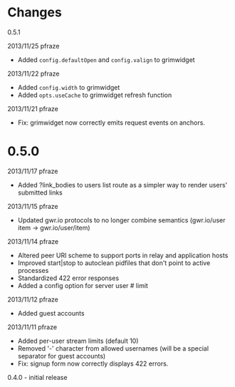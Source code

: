 Changes
=======
0.5.1

2013/11/25 pfraze

 - Added `config.defaultOpen` and `config.valign` to grimwidget


2013/11/22 pfraze

 - Added `config.width` to grimwidget
 - Added `opts.useCache` to grimwidget refresh function


2013/11/21 pfraze

 - Fix: grimwidget now correctly emits request events on anchors.


0.5.0
=====

2013/11/17 pfraze

 - Added ?link_bodies to users list route as a simpler way to render users' submitted links


2013/11/15 pfraze

 - Updated gwr.io protocols to no longer combine semantics (gwr.io/user item -> gwr.io/user/item)


2013/11/14 pfraze

 - Altered peer URI scheme to support ports in relay and application hosts
 - Improved start|stop to autoclean pidfiles that don't point to active processes
 - Standardized 422 error responses
 - Added a config option for server user # limit


2013/11/12 pfraze

 - Added guest accounts


2013/11/11 pfraze

 - Added per-user stream limits (default 10)
 - Removed '-' character from allowed usernames (will be a special separator for guest accounts)
 - Fix: signup form now correctly displays 422 errors.


0.4.0 - initial release
